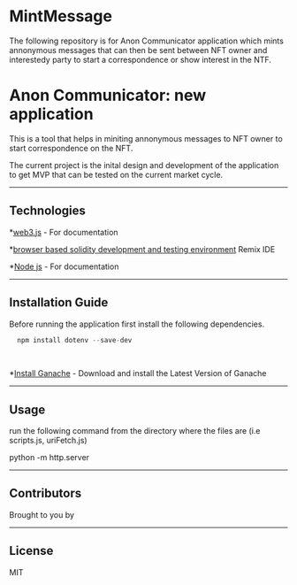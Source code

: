 # MintMessage

The following repository is for Anon Communicator application which mints annonymous messages that can then be sent between NFT owner and interestedy party to start a correspondence or show interest in the NTF.  


# Anon Communicator: new application 

This is a tool that helps in miniting annonymous messages to NFT owner to start correspondence on the NFT. 
 
The current project is the inital design and development of the application to get MVP that can be tested on the current market cycle.

---

## Technologies


*[web3.js](https://web3js.readthedocs.io/en/v1.7.1/) - For documentation

*[browser based solidity development and testing environment](https://remix.ethereum.org/) Remix IDE

*[Node js](https://nodejs.org/en/docs/) - For documentation


---

## Installation Guide

Before running the application first install the following dependencies.

```python
  npm install dotenv --save-dev
    
    
```
*[Install Ganache](https://www.trufflesuite.com/ganache) - Download and install the Latest Version of Ganache

---

## Usage
run the following command from the directory where the files are (i.e scripts.js, uriFetch.js)

python -m http.server


---


## Contributors

Brought to you by 

---

## License

MIT